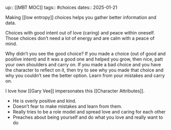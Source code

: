 up:: [[MBT MOC]]
tags:: #choices
dates:: 2025-01-21

Making [[low entropy]] choices helps you gather better information and data.

Choices with good intent out of love (caring) and peace within oneself.
Those choices don’t need a lot of energy and are calm with a peace of mind.

Why didn’t you see the good choice?
If you made a choice (out of good and positive intent) and it was a good one and helped you grow, then nice, patt your own shoulders and carry on.
If you made a bad choice and you have the character to reflect on it, then try to see why you made that choice and why you couldn’t see the better option.
Learn from your mistakes and carry on.

I love how [[Gary Vee]] impersonates this [[Character Attributes]].
- He is overly positive and kind.
- Doesn’t fear to make mistakes and learn from them.
- Really tries to be a role model and spread love and caring for each other
- Preaches about being yourself and do what you love and really want to do
